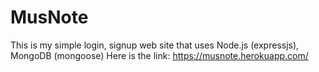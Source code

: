 # MusNote

This is my simple login, signup web site that uses Node.js (expressjs), MongoDB (mongoose)
Here is the link: https://musnote.herokuapp.com/
